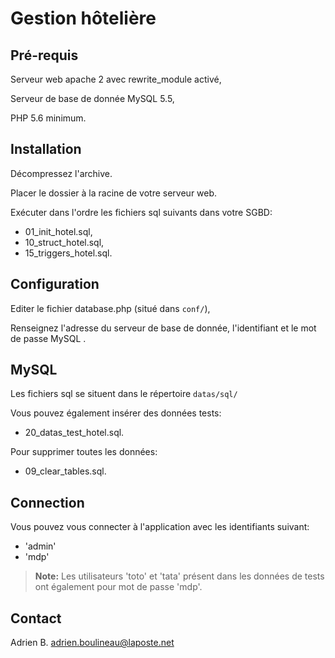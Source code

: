 Gestion hôtelière
=================

Pré-requis
----------
Serveur web apache 2 avec rewrite_module activé,

Serveur de base de donnée MySQL 5.5,

PHP 5.6 minimum.

Installation
------------
Décompressez l'archive.

Placer le dossier à la racine de votre serveur web.

Exécuter dans l'ordre les fichiers sql suivants dans votre SGBD:

 - 01_init_hotel.sql,
 - 10_struct_hotel.sql,
 - 15_triggers_hotel.sql.

Configuration
-------------
Editer le fichier database.php (situé dans `conf/`),

Renseignez l'adresse du serveur de base de donnée, l'identifiant et le mot de passe MySQL .

MySQL
-----
Les fichiers sql se situent dans le répertoire `datas/sql/`

Vous pouvez également insérer des données tests:

 - 20_datas_test_hotel.sql.

Pour supprimer toutes les données:

 - 09_clear_tables.sql.

Connection
----------
Vous pouvez vous connecter à l'application avec les identifiants suivant:

- 'admin'
- 'mdp'

> **Note:** Les utilisateurs 'toto' et 'tata' présent dans les données de tests ont également pour mot de passe 'mdp'.

Contact
-------
Adrien B.
<adrien.boulineau@laposte.net>

